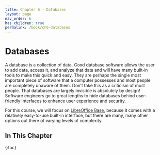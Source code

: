 ```yaml
---
title: Chapter 6 - Databases
layout: page
nav_order: 6
has_children: true
permalink: /book/ch6-databases
---
```


Databases
=========

A database is a collection of data. Good database software allows the
user to add data, access it, and analyze that data and will have many
built-in tools to make this quick and easy. They are perhaps the single
most important piece of software that a computer possesses and most
people are completely unaware of them. Don't take this as a criticism of most people. That databases are largely invisible is absolutely by design! Software engineers go to great lengths to hide databases behind user-friendly interfaces to enhance user experience and security.

For this course, we will focus on [LibreOffice Base](https://www.libreoffice.org/discover/base/), because it comes with
a relatively easy-to-use built-in interface, but there are many, many
other options out there of varying levels of complexity.

## In This Chapter

{:toc}
